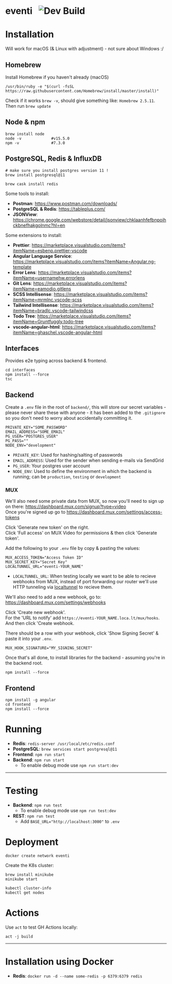 # eventi &nbsp; ![Dev Build](https://github.com/EventiGroup/eventi/workflows/Node.js%20CI/badge.svg)

# Installation
Will work for macOS (& Linux with adjustment) - not sure about Windows :/

## Homebrew
Install Homebrew if you haven't already (macOS)

```shell
/usr/bin/ruby -e "$(curl -fsSL https://raw.githubusercontent.com/Homebrew/install/master/install)"
```

Check if it works `brew -v`, should give something like: `Homebrew 2.5.11`.  
Then run `brew update`

## Node & npm

```shell
brew install node
node -v             #v15.5.0
npm -v              #7.3.0
```

## PostgreSQL, Redis & InfluxDB

```shell
# make sure you install postgres version 11 !
brew install postgresql@11 

brew cask install redis
```

Some tools to install:
* __Postman__: https://www.postman.com/downloads/
* __PostgreSQL & Redis__: https://tableplus.com/
* __JSONView__: https://chrome.google.com/webstore/detail/jsonview/chklaanhfefbnpoihckbnefhakgolnmc?hl=en

Some extensions to install:
* __Prettier__: https://marketplace.visualstudio.com/items?itemName=esbenp.prettier-vscode
* __Angular Language Service__: https://marketplace.visualstudio.com/items?itemName=Angular.ng-template
* __Error Lens__: https://marketplace.visualstudio.com/items?itemName=usernamehw.errorlens
* __Git Lens__: https://marketplace.visualstudio.com/items?itemName=eamodio.gitlens
* __SCSS Intellisense__: https://marketplace.visualstudio.com/items?itemName=mrmlnc.vscode-scss
* __Tailwind Intellisense__: https://marketplace.visualstudio.com/items?itemName=bradlc.vscode-tailwindcss
* __Todo Tree__: https://marketplace.visualstudio.com/items?itemName=Gruntfuggly.todo-tree
* __vscode-angular-html__: https://marketplace.visualstudio.com/items?itemName=ghaschel.vscode-angular-html

## Interfaces
Provides e2e typing across backend & frontend.

```shell
cd interfaces
npm install --force
tsc
```


## Backend
Create a `.env` file in the root of `backend/`, this will store our secret variables - please never share these with anyone - it has been added to the `.gitignore` so you don't need to worry about accidentally committing it.

```
PRIVATE_KEY="SOME_PASSWORD"
EMAIL_ADDRESS="SOME_EMAIL"
PG_USER="POSTGRES_USER"
PG_PASS=""
NODE_ENV="development"
```

* `PRIVATE_KEY`: Used for hashing/salting of passwords
* `EMAIL_ADDRESS`: Used for the sender when sending e-mails via SendGrid
* `PG_USER`: Your postgres user account
* `NODE_ENV`: Used to define the environment in which the backend is running; can be `production`, `testing` or `development`

### MUX

We'll also need some private data from MUX, so now you'll need to sign up on there: <https://dashboard.mux.com/signup?type=video>  
Once you're signed up go to <https://dashboard.mux.com/settings/access-tokens>

Click 'Generate new token' on the right.  
Click 'Full access' on MUX Video for permissions & then click 'Generate token'.

Add the following to your `.env` file by copy & pasting the values:

```
MUX_ACCESS_TOKEN="Access Token ID"
MUX_SECRET_KEY="Secret Key"
LOCALTUNNEL_URL="eventi-YOUR_NAME"
```

* `LOCALTUNNEL_URL`: When testing locally we want to be able to recieve webhooks from MUX, instead of port forwarding our router we'll use HTTP tunneling via [localtunnel](https://localtunnel.me/) to recieve them.

We'll also need to add a new webhook, go to: <https://dashboard.mux.com/settings/webhooks>

Click 'Create new webhook'.  
For the 'URL to notify' add `https://eventi-YOUR_NAME.loca.lt/mux/hooks`.  
And then click 'Create webhook.

There should be a row with your webhook, click 'Show Signing Secret' & paste it into your `.env`.

```
MUX_HOOK_SIGNATURE="MY_SIGNING_SECRET"
```

Once that's all done, to install libraries for the backend - assuming you're in the backend root.

```shell
npm install --force
```

## Frontend

```
npm install -g angular
cd frontend
npm install --force
```


# Running

* __Redis__: `redis-server /usr/local/etc/redis.conf`
* __PostgreSQL__: `brew services start postgresql@11`
* __Frontend__: `npm run start`
* __Backend__: `npm run start`
  - To enable debug mode use `npm run start:dev`


---

# Testing

* __Backend__: `npm run test`
  - To enable debug mode use `npm run test:dev`
* __REST__: `npm run test`
  * Add `BASE_URL="http://localhost:3000"` to `.env`

# Deployment

```
docker create network eventi
```

Create the K8s cluster:

```shell
brew install minikube
minikube start 

kubectl cluster-info
kubectl get nodes
```

# Actions

Use `act` to test GH Actions locally:

`act -j build`


---

# Installation using Docker
* __Redis__: `docker run -d --name some-redis -p 6379:6379 redis`
